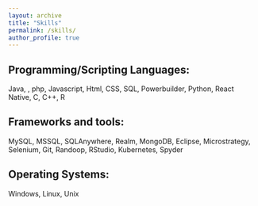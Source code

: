 ```yaml
---
layout: archive
title: "Skills"
permalink: /skills/
author_profile: true
---
```

## Programming/Scripting Languages:
Java, , php, Javascript, Html, CSS, SQL, Powerbuilder, Python, React Native, C, C++, R

## Frameworks and tools:
MySQL, MSSQL, SQLAnywhere, Realm, MongoDB, Eclipse, Microstrategy, Selenium, Git, Randoop, RStudio, Kubernetes, Spyder

## Operating Systems: 
Windows, Linux, Unix
